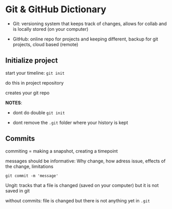 # Git & GitHub Dictionary

- Git: versioning system that keeps track of changes, allows for collab and is locally stored (on your computer)

- GitHub: online repo for projects and keeping different, backup for git projects, cloud based (remote)

## Initialize project

start your timeline: `git init`

do this in project repository

creates your git repo

**NOTES**: 

- dont do double `git init`

- dont remove the `.git` folder where your history is kept

## Commits

commiting = making a snapshot, creating a timepoint

messages should be informative: Why change, how adress issue, effects of the change, limitations

`git commit -m 'message'`

Ungit: tracks that a file is changed (saved on your computer) but it is not saved in git

without commits: file is changed but there is not anything yet in `.git`


